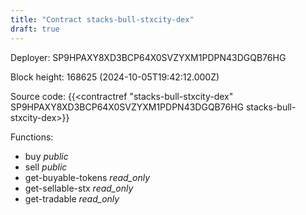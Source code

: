 ```yaml
---
title: "Contract stacks-bull-stxcity-dex"
draft: true
---
```

Deployer: SP9HPAXY8XD3BCP64X0SVZYXM1PDPN43DGQB76HG


 



Block height: 168625 (2024-10-05T19:42:12.000Z)

Source code: {{<contractref "stacks-bull-stxcity-dex" SP9HPAXY8XD3BCP64X0SVZYXM1PDPN43DGQB76HG stacks-bull-stxcity-dex>}}

Functions:

* buy _public_
* sell _public_
* get-buyable-tokens _read_only_
* get-sellable-stx _read_only_
* get-tradable _read_only_
